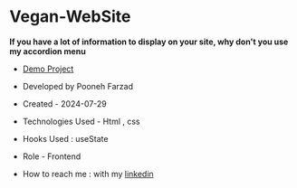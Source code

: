# Vegan-WebSite

**If you have a lot of information to display on your site, why don't you use my accordion menu**





- [Demo Project]([https://github.com/Pooneh-Farzad/Vegan-WebSite](https://pooneh-farzad.github.io/Vegan-WebSite/))

- Developed by Pooneh Farzad

- Created - 2024-07-29

- Technologies Used - Html , css 

- Hooks Used : useState 

- Role - Frontend

- How to reach me : with my [linkedin](https://www.linkedin.com/in/pooneh-farzad-75452a72/)
